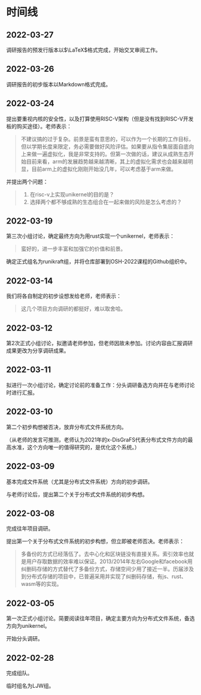 # 时间线

## 2022-03-27

调研报告的预发行版本以$\LaTeX$格式完成，开始交叉审阅工作。

## 2022-03-26

调研报告的初步版本以Markdown格式完成。

## 2022-03-24

提出要重视内核的安全性，以及打算使用RISC-V架构（但是没有找到RISC-V开发板的购买途径）。老师表示：

>
>
>不建议搞的过于复杂。前景是蛮有意思的，可以作为一个长期的工作目标，但以学期长度来限定，务必需要做好风险评估。如果要从指令集层面自底向上来做一遍虚拟化，我是非常支持的。但第一次做的话，建议从成熟生态开始目前来看，arm的发展趋势越来越清晰，其上的虚拟化需求也会越来越明显，目前arm上的虚拟化刚刚开始没几年，可以考虑基于arm来做。

并提出两个问题：

>
>
>1. 在risc-v上实现unikernel的目的是？
>2. 选择两个都不够成熟的生态组合在一起来做的风险是怎么考虑的？

## 2022-03-19

第三次小组讨论，确定最终方向为用rust实现一个unikernel，老师表示：

> 蛮好的，进一步丰富和加强它的价值和前景。

确定正式组名为runikraft组，并将仓库部署到OSH-2022课程的Github组织中。

## 2022-03-14

我们将各自制定的初步设想发给老师，老师表示：

> 这几个项目方向调研的都挺好，难以取舍哈。

## 2022-03-12

第2次正式小组讨论，拟邀请老师参加，但老师因故未参加。讨论内容由汇报调研成果更改为分享调研成果。

## 2022-03-11

拟进行一次小组讨论，确定讨论前的准备工作：分头调研备选方向并在与老师讨论时进行汇报。

## 2022-03-10

第二个初步构想被否决，放弃分布式文件系统方向。

（从老师的发言可推测，老师认为2021年的x-DisGraFS代表分布式文件方向的最高水准，这个方向唯一的值得研究的，是优化这个系统。）

## 2022-03-09

基本完成文件系统（尤其是分布式文件系统）方向的初步调研。

与老师讨论后，提出第二个关于分布式文件系统的初步构想。

## 2022-03-08

完成往年项目调研。

提出第一个关于分布式文件系统的初步构想，但立即被老师否决。老师表示：

>
>
>多备份的方式已经落伍了。去中心化和区块链没有直接关系。索引效率也就是用户存取数据的效率难以保证。2013/2014年左右Google和facebook用纠删码存储的方式替代了多备份方式，存储空间少用了接近一半。历届涉及到分布式存储的项目中，已普遍采用并实现了纠删码存储，有js、rust、wasm等的实现。

## 2022-03-05

第一次正式小组讨论。简要阅读往年项目，确定主要方向为分布式文件系统，备选方向为unikernel。

开始分头调研。

## 2022-02-28

完成组队。

临时组名为LJW组。

